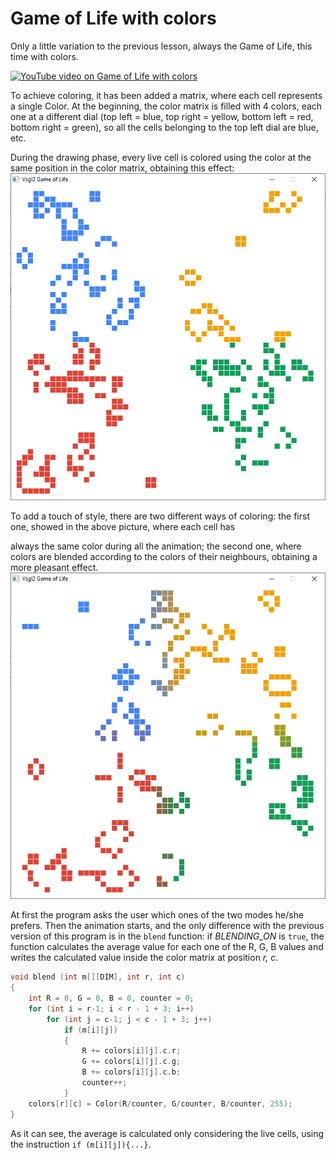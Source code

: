 # Game of Life with colors
Only a little variation to the previous lesson, always the Game of Life, this time with colors. 

[![YouTube video on Game of Life with colors](http://img.youtube.com/vi/eKYDIpUO78E/0.jpg)](http://www.youtube.com/watch?v=eKYDIpUO78E "YouTube video on Game of Life with colors")

To achieve coloring, it has been added a matrix, where each cell represents a single Color. At the beginning, the color matrix is filled with 4 colors, each one at a different dial (top left = blue, top right = yellow, bottom left = red, bottom right = green), so all the cells belonging to the top left dial are blue, etc.

During the drawing phase, every live cell is colored using the color at the same position in the color matrix, obtaining this effect:
![Not blended Colors](./images/screenshot_not_blended.png)

To add a touch of style, there are two different ways of coloring: the first one, showed in the above picture, where each cell has 

always the same color during all the animation; the second one, where colors are blended according to the colors of their neighbours, obtaining a more pleasant effect.
![Blended colors](./images/screenshot_blended.png)

At first the program asks the user which ones of the two modes he/she prefers. Then the animation starts, and the only difference with the previous version of this program is in the ```blend``` function: if *BLENDING_ON* is ```true```, the function calculates the average value for each one of the R, G, B values and writes the calculated value inside the color matrix at position *r, c*.

```c
void blend (int m[][DIM], int r, int c)
{
    int R = 0, G = 0, B = 0, counter = 0;
    for (int i = r-1; i < r - 1 + 3; i++)
        for (int j = c-1; j < c - 1 + 3; j++)
            if (m[i][j])
            {
                R += colors[i][j].c.r;
                G += colors[i][j].c.g;
                B += colors[i][j].c.b;
                counter++;
            }
    colors[r][c] = Color(R/counter, G/counter, B/counter, 255);
}
```

As it can see, the average is calculated only considering the live cells, using the instruction ```if (m[i][j]){...}```.